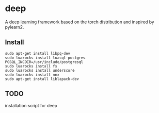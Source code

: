 # deep #

A deep learning framework based on the torch distribution and 
inspired by pylearn2.

## Install ##
```shell
sudo apt-get install libpq-dev
sudo luarocks install luasql-postgres PGSQL_INCDIR=/usr/include/postgresql
sudo luarocks install fs
sudo luarocks install underscore
sudo luarocks install nnx
sudo apt-get install liblapack-dev
```

## TODO ##
installation script for deep
